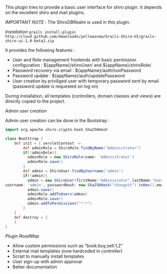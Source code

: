 This plugin tries to provide a basic user interface for shiro plugin. It depends on the excellent shiro and mail plugins.

*IMPORTANT NOTE :* The ShiroDBRealm is used in this plugin.

*Installation* ```grails install-plugin http://cloud.github.com/downloads/yellowsnow/Grails-Shiro-UI/grails-shiro-ui-1.0-beta2.zip```

It provides the following features :

* User and Role management frontends with basic permission configuration : ${appName}/shiroUser/ and ${appName}/shiroRole/ 
* Password recovery via email : ${appName}/auth/lostPassword
* Password update : ${appName}/auth/updatePassword
* User creation by priviliged user with temporary password sent by email (password update is requested on log on)

During installation, all templates (controllers, domain classes and views) are directly copied to the project.

*Admin user creation*

Admin user creation can be done in the Bootstrap :

```groovy
import org.apache.shiro.crypto.hash.Sha256Hash

class BootStrap {
    def init = { servletContext ->
		def adminRole = ShiroRole.findByName("Administrator")
		if(!adminRole){
		  adminRole = new ShiroRole(name: 'Administrator')
		  adminRole.save()
		}
		def admin = ShiroUser.findByUsername('admin')
		if(!admin){
		  admin = new ShiroUser(firstName:"Administator",lastName:"User", 
username: 'admin', passwordHash: new Sha256Hash("changeit").toHex(),email:'someone@gmail.com')
		  admin.save()
		  adminRole.addToUsers(admin)
		  adminRole.save()
		  admin.addToPermissions("*:*")
		}
    }
    def destroy = {
    }
}
```

*Plugin RoadMap*

* Allow custom permissions such as "book:buy,sell:1,2"
* External mail templates (now hardcoded in controller)
* Script to manually install templates
* User sign-up with admin approval
* Better documentation